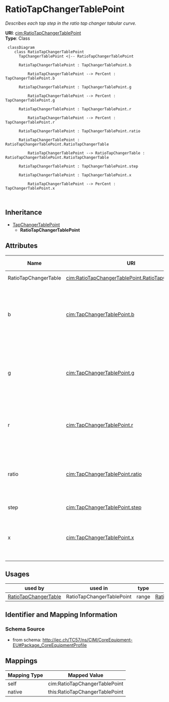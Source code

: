 # RatioTapChangerTablePoint


_Describes each tap step in the ratio tap changer tabular curve._





**URI**: [cim:RatioTapChangerTablePoint](http://iec.ch/TC57/CIM100#RatioTapChangerTablePoint)<br />
**Type**: Class




```mermaid
 classDiagram
    class RatioTapChangerTablePoint
      TapChangerTablePoint <|-- RatioTapChangerTablePoint
      
      RatioTapChangerTablePoint : TapChangerTablePoint.b
        
          RatioTapChangerTablePoint --> PerCent : TapChangerTablePoint.b
        
      RatioTapChangerTablePoint : TapChangerTablePoint.g
        
          RatioTapChangerTablePoint --> PerCent : TapChangerTablePoint.g
        
      RatioTapChangerTablePoint : TapChangerTablePoint.r
        
          RatioTapChangerTablePoint --> PerCent : TapChangerTablePoint.r
        
      RatioTapChangerTablePoint : TapChangerTablePoint.ratio
        
      RatioTapChangerTablePoint : RatioTapChangerTablePoint.RatioTapChangerTable
        
          RatioTapChangerTablePoint --> RatioTapChangerTable : RatioTapChangerTablePoint.RatioTapChangerTable
        
      RatioTapChangerTablePoint : TapChangerTablePoint.step
        
      RatioTapChangerTablePoint : TapChangerTablePoint.x
        
          RatioTapChangerTablePoint --> PerCent : TapChangerTablePoint.x
        
      
```





## Inheritance
* [TapChangerTablePoint](TapChangerTablePoint.md)
    * **RatioTapChangerTablePoint**



## Attributes


| Name | URI | Cardinality and Range | Description | Inheritance |
| ---  | --- | --- | --- | --- |
| RatioTapChangerTable | [cim:RatioTapChangerTablePoint.RatioTapChangerTable](http://iec.ch/TC57/CIM100#RatioTapChangerTablePoint.RatioTapChangerTable) | 1..1 <br />  [RatioTapChangerTable](RatioTapChangerTable.md)  | Table of this point | direct |
| b | [cim:TapChangerTablePoint.b](http://iec.ch/TC57/CIM100#TapChangerTablePoint.b) | 0..1 <br />  [PerCent](PerCent.md)  | The magnetizing branch susceptance deviation as a percentage of nominal value | [TapChangerTablePoint](TapChangerTablePoint.md) |
| g | [cim:TapChangerTablePoint.g](http://iec.ch/TC57/CIM100#TapChangerTablePoint.g) | 0..1 <br />  [PerCent](PerCent.md)  | The magnetizing branch conductance deviation as a percentage of nominal value | [TapChangerTablePoint](TapChangerTablePoint.md) |
| r | [cim:TapChangerTablePoint.r](http://iec.ch/TC57/CIM100#TapChangerTablePoint.r) | 0..1 <br />  [PerCent](PerCent.md)  | The resistance deviation as a percentage of nominal value | [TapChangerTablePoint](TapChangerTablePoint.md) |
| ratio | [cim:TapChangerTablePoint.ratio](http://iec.ch/TC57/CIM100#TapChangerTablePoint.ratio) | 0..1 <br />  float  | The voltage at the tap step divided by rated voltage of the transformer end h... | [TapChangerTablePoint](TapChangerTablePoint.md) |
| step | [cim:TapChangerTablePoint.step](http://iec.ch/TC57/CIM100#TapChangerTablePoint.step) | 1..1 <br />  integer  | The tap step | [TapChangerTablePoint](TapChangerTablePoint.md) |
| x | [cim:TapChangerTablePoint.x](http://iec.ch/TC57/CIM100#TapChangerTablePoint.x) | 0..1 <br />  [PerCent](PerCent.md)  | The series reactance deviation as a percentage of nominal value | [TapChangerTablePoint](TapChangerTablePoint.md) |





## Usages

| used by | used in | type | used |
| ---  | --- | --- | --- |
| [RatioTapChangerTable](RatioTapChangerTable.md) | RatioTapChangerTablePoint | range | [RatioTapChangerTablePoint](RatioTapChangerTablePoint.md) |






## Identifier and Mapping Information







### Schema Source


* from schema: http://iec.ch/TC57/ns/CIM/CoreEquipment-EU#Package_CoreEquipmentProfile





## Mappings

| Mapping Type | Mapped Value |
| ---  | ---  |
| self | cim:RatioTapChangerTablePoint |
| native | this:RatioTapChangerTablePoint |




